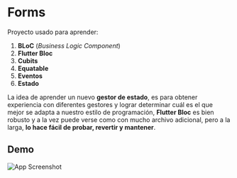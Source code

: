 
# Forms

Proyecto usado para aprender:

1. **BLoC** (_Business Logic Component_)
2. **Flutter Bloc**
3. **Cubits**
4. **Equatable**
5. **Eventos**
6. **Estado**


La idea de aprender un nuevo **gestor de estado**, es para obtener experiencia con diferentes gestores y lograr determinar cuál es el que mejor se adapta a nuestro estilo de programación, **Flutter Bloc** es bien robusto y a la vez puede verse como con mucho archivo adicional, pero a la larga, **lo hace fácil de probar, revertir y mantener**.


## Demo

![App Screenshot](https://via.placeholder.com/468x300?text=App+Screenshot+Here)

